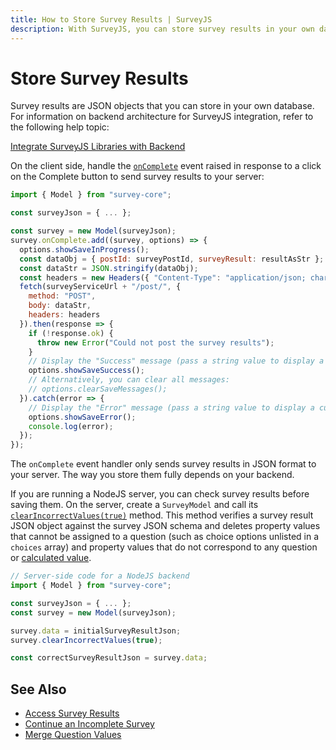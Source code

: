 ```yaml
---
title: How to Store Survey Results | SurveyJS
description: With SurveyJS, you can store survey results in your own database or use Azure storage facilities of the SurveyJS Service. Read these step-by-step instructions to learn more about secure survey data management and storage options for your survey data.
---
```


# Store Survey Results

Survey results are JSON objects that you can store in your own database. For information on backend architecture for SurveyJS integration, refer to the following help topic:

[Integrate SurveyJS Libraries with Backend](https://surveyjs.io/documentation/backend-integration#server-side-implementation (linkStyle))

On the client side, handle the [`onComplete`](https://surveyjs.io/Documentation/Library?id=surveymodel#onComplete) event raised in response to a click on the Complete button to send survey results to your server:

```js
import { Model } from "survey-core";

const surveyJson = { ... };

const survey = new Model(surveyJson);
survey.onComplete.add((survey, options) => {
  options.showSaveInProgress();
  const dataObj = { postId: surveyPostId, surveyResult: resultAsStr };
  const dataStr = JSON.stringify(dataObj);
  const headers = new Headers({ "Content-Type": "application/json; charset=utf-8" });
  fetch(surveyServiceUrl + "/post/", {
    method: "POST",
    body: dataStr,
    headers: headers
  }).then(response => {
    if (!response.ok) {
      throw new Error("Could not post the survey results");
    }
    // Display the "Success" message (pass a string value to display a custom message)
    options.showSaveSuccess();
    // Alternatively, you can clear all messages:
    // options.clearSaveMessages();
  }).catch(error => {
    // Display the "Error" message (pass a string value to display a custom message)
    options.showSaveError();
    console.log(error);
  });
});
```

The `onComplete` event handler only sends survey results in JSON format to your server. The way you store them fully depends on your backend.

If you are running a NodeJS server, you can check survey results before saving them. On the server, create a `SurveyModel` and call its [`clearIncorrectValues(true)`](https://surveyjs.io/form-library/documentation/api-reference/survey-data-model#clearIncorrectValues) method. This method verifies a survey result JSON object against the survey JSON schema and deletes property values that cannot be assigned to a question (such as choice options unlisted in a `choices` array) and property values that do not correspond to any question or [calculated value](https://surveyjs.io/form-library/documentation/design-survey/conditional-logic#calculated-values).

```js
// Server-side code for a NodeJS backend
import { Model } from "survey-core";

const surveyJson = { ... };
const survey = new Model(surveyJson);

survey.data = initialSurveyResultJson;
survey.clearIncorrectValues(true);

const correctSurveyResultJson = survey.data;
```

## See Also

- [Access Survey Results](/Documentation/Library?id=handle-survey-results-access)
- [Continue an Incomplete Survey](/Documentation/Library?id=handle-survey-results-continue-incomplete)
- [Merge Question Values](/Documentation/Library?id=design-survey-merge-question-values)